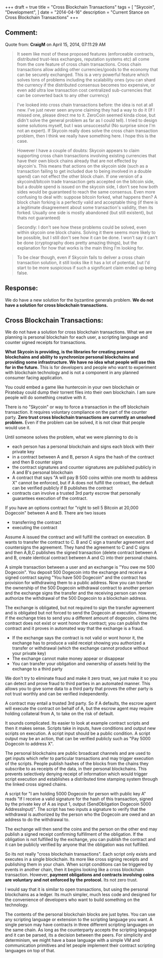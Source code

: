 +++
draft = true
title = "Cross Blockchain Transactions"
tags = [
	"Skycoin",
	"Development",
]
date = "2014-04-16"
description = "Current Stance on Cross Blockchain Transactions"
+++

## Comment:

Quote from: **CraigM** on April 15, 2014, 07:11:29 AM
>It seem like most of these proposed features (enforceable contracts, distributed trust-less exchanges, reputation systems etc) all come from the core feature of cross chain transactions. Cross chain transactions allow adding other currencies/goods to the economy that can be securely exchanged. This is a very powerful feature which solves tons of problems including the scalability ones (you can shard the currency if the distributed consensus becomes too expensive, or even add ultra low transaction cost centralized sub-currencies that can be converted back to any other currency)

>I've looked into cross chain transactions before: the idea is not at all new. I've just never seen anyone claiming they had a way to do it (If I missed one, please direct me to it. ZeroCoin seemed kinda close, but didn't solve the general problem as far as I could tell). I tried to design some solutions myself, but I was unsuccessful (No surprise since I'm not an expert). If Skycoin really does solve the cross chain transaction problem, then I think we really have something here. I hope this is the case.

>However I have a couple of doubts: Skycoin appears to claim supporting cross chain transactions involving existing currencies that have their own block chains already that are not effected by skycoin's. This means that actions on the skycoin side (such as a transaction failing to get included due to being involved in a double spend) can not effect the other block chain. If one version of a skycoind/bitcoin trade transaction gets accepted on the bitcoin side, but a double spend is issued on the skycoin side, I don't see how both sides would be guaranteed to reach the same consensus. Even more confusing to deal with: suppose bitcoin forked, what happens then? A block chain forking is a perfectly valid and acceptable thing (if there is a legitimate disagreement about some transaction's validity, then its forked. Usually one side is mostly abandoned (but still existent), but thats not guaranteed)

>Secondly: I don't see how these problems could be solved, even within skycoin one block chains. Solving it there seems more likely to be possible, but I still don't see how it can be done. I won't say it can't be done (cryptography does pretty amazing things), but the explanation for how that works is the main thing I'm looking for.

>To be clear though, even if Skycoin fails to deliver a cross chain transaction solution, it still looks like it has a lot of potential, but I'd start to be more suspicious if such a significant claim ended up being false.

## Response:

We do have a new solution for the byzantine generals problem. **We do not have a solution for cross blockchain transactions.**

## Cross Blockchain Transactions:

We do not have a solution for cross blockchain transactions. What we are planning is personal blockchain for each user, a scripting language and counter signed receipts for transactions.

**What Skycoin is providing, is the libraries for creating personal blockchains and ability to synchronize personal blockchains and providing some infrastructure. We have no idea what people will use this for in the future.** This is for developers and people who want to experiment with blockchain technology and is not a component in any planned consumer facing application.

You could embed a game like huntercoin in your own blockchain or Piratebay could dump their torrent files into their own blockchain. I am sure people will do something creative with it.

There is no "Skycoin" or way to force a transaction in the off blockchain transaction. It requires voluntary compliance on the part of the counter party. **Zero trust cross blockchain transactions are currently an unsolved problem.** Even if the problem can be solved, it is not clear that people would use it.

Until someone solves the problem, what we were planning to do is
- each person has a personal blockchain and signs each block with their private key
- in a contract between A and B, person A signs the hash of the contract and then B counter signs
- the contract signatures and counter signatures are published publicly in A and B's personal blockchain
- A contract that says "A will pay B 500 coins within one month to address X" cannot be enforced, but if A does not fulfill the contract, the default can be verified publicly if B publishes the contract
- contracts can involve a trusted 3rd party escrow that personally guarantees execution of the contract.

If you have an options contract for "right to sell 5 Bitcoin at 20,000 Dogecoin" between A and B. There are two issues
- transferring the contract
- executing the contract

Assume A issued the contract and will fulfill the contract on execution. B wants to transfer the contract to C. B and C sign a transfer agreement and countersigns the agreement. They hand the agreement to C and C signs and then A,B,C publishes the signed transaction (delete contract between A and B, create identical contract between A and C) into their personal chains.

A simple transaction between a user and an exchange is "You owe me 500 Dogecoin". You deposit 500 Dogecoin into the exchange and receive a signed contract saying "You have 500 Dogecoin" and the contract has provision for withdrawing them to a public address.  Now you can transfer the ownership of the 500 Dogecoin withdrawal contract to another person and the exchange signs the transfer and the receiving person can now authorize the withdrawal of the 500 Dogecoin to a blockchain address.

The exchange is obligated, but not required to sign the transfer agreement and is obligated but not forced to send the Dogecoin at execution. However, if the exchange tries to send you a different amount of dogecoin, claims the contract does not exist or wont honor the contract; you can publish the contract and it proves in automated way that the exchange is a fraud.
- If the exchange says the contract is not valid or wont honor it, the exchange has to produce a valid receipt showing you authorized a transfer or withdrawal (which the exchange cannot produce without your private key)
- The exchange cannot make money appear or disappear
- You can transfer your obligation and ownership of assets held by the exchange to a third party

We don't try to eliminate fraud and make it zero trust, we just make it so you can detect and prove fraud to third parties in an automated manner. This allows you to give some data to a third party that proves the other party is not trust worthly and can be verified independently.

A contract may entail a trusted 3rd party. So if A defaults, the escrow agent will execute the contract on behalf of A, but the escrow agent may require holding collateral from A, to take on the risk of default.

It sounds complicated. Its easier to look at example contract scripts and then it makes sense. Scripts take in inputs, have conditions and output new scripts on execution. A script input should be a public condition. A script output may be an action, that can be verified publicly such as "Pay 5000 Dogecoin to address X".

The personal blockchains are public broadcast channels and are used to get inputs which refer to particular transactions and may trigger execution of the scripts. People publish hashes of the blocks from the chains they subscribe to as receipts of the data, in their personal blockchains. This prevents selectively denying receipt of information which would trigger script execution and establishes a distributed time stamping system through the linked cross signed chains.

A script for "I am holding 5000 Dogecoin for person with public key A" reads "If I receive a valid signature for the hash of this transaction, signed by the private key of A as input 1, output (SendObligation Dogecoin 5000 AddressInput)". The script has two inputs a signature to verify that the withdrawal is authorized by the person who the Dogecoin are owed and an address to do the withdrawal to.

The exchange will then send the coins and the person on the other end may publish a signed receipt confirming fulfillment of the obligation. If the obligation is not fulfilled by the exchange, you can publish the contract and it can be publicly verified by anyone that the obligation was not fulfilled.

So its not really "cross blockchain transactions". Each script only exists and executes in a single blockchain. Its more like cross signing receipts and publishing them in your chain. When script conditions can be triggered by events in another chain, then it begins looking like a cross blockchain transaction. However, **payment obligations and contracts involving coins are voluntary and not enforced by the protocol.** Its not zero trust.

I would say that it is similar to open transactions, but using the personal blockchains as a ledger. Its much simpler, much less code and designed for the convenience of developers who want to build something on the technology.

The contents of the personal blockchain blocks are just bytes. You can use any scripting language or extension to the scripting language you want. A single person may have contracts in three different scripting languages on the same chain. As long as the counterparty accepts the scripting language and it can be parsed, its a decision between the peers.  For simplicity and determinism, we might have a base language with a simple VM and communication primitives and let people implement their contract scripting languages on top of that.
